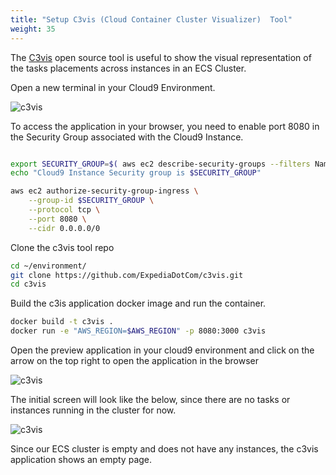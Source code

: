 ```yaml
---
title: "Setup C3vis (Cloud Container Cluster Visualizer)  Tool"
weight: 35
---
```


The [C3vis](https://github.com/ExpediaDotCom/c3vis) open source tool is useful to show the visual representation of the tasks placements across instances in an ECS Cluster.  

Open a new terminal in your Cloud9 Environment.

![c3vis](/images/ecs-spot-capacity-providers/cloud9_new_terminal.png)

To access the application in your browser, you need to enable port 8080 in the Security Group associated with the Cloud9 Instance.

```bash

export SECURITY_GROUP=$( aws ec2 describe-security-groups --filters Name=group-name,Values='aws-cloud9-EcsSpotWorkshop*' | jq -r '.SecurityGroups[0].GroupId')
echo "Cloud9 Instance Security group is $SECURITY_GROUP"

aws ec2 authorize-security-group-ingress \
    --group-id $SECURITY_GROUP \
    --protocol tcp \
    --port 8080 \
    --cidr 0.0.0.0/0

```

Clone the c3vis tool repo 

```bash
cd ~/environment/
git clone https://github.com/ExpediaDotCom/c3vis.git
cd c3vis 
```

Build the c3is application docker image and run the container.

```bash
docker build -t c3vis .
docker run -e "AWS_REGION=$AWS_REGION" -p 8080:3000 c3vis
```

Open the preview application in your cloud9 environment and click on the arrow on the top right to open the application in the browser

![c3vis](/images/ecs-spot-capacity-providers/c3vs_tool.png)

The initial screen will look like the below, since there are no tasks or instances running in the cluster for now.

![c3vis](/images/ecs-spot-capacity-providers/c3vis2.png)

Since our ECS cluster is empty and does not have any instances, the c3vis application shows an empty page.
